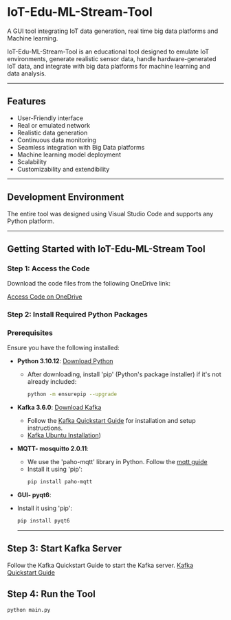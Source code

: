 # IoT-Edu-ML-Stream-Tool

A GUI tool integrating IoT data generation, real time big data platforms and Machine learning.

IoT-Edu-ML-Stream-Tool is an educational tool designed to emulate IoT environments, generate realistic sensor data, handle hardware-generated IoT data, and integrate with big data platforms for machine learning and data analysis.

---

## Features

- User-Friendly interface
- Real or emulated network
- Realistic data generation
- Continuous data monitoring
- Seamless integration with Big Data platforms
- Machine learning model deployment
- Scalability
- Customizability and extendibility

---

## Development Environment
The entire tool was designed using Visual Studio Code and supports any Python platform.

---

## Getting Started with IoT-Edu-ML-Stream Tool

### Step 1: Access the Code

Download the code files from the following OneDrive link:

[Access Code on OneDrive](https://alumniuaeuacmy.sharepoint.com/:f:/g/personal/nandanaj_uaeu_ac_ae/Ej4SlW4hUn5DtKkOzSifgJ4B3F2ooGW0E8ch3pawRTb8bQ?e=SiZttO)

### Step 2: Install Required Python Packages
### Prerequisites

Ensure you have the following installed:

- **Python 3.10.12**: [Download Python](https://www.python.org/downloads/)
  - After downloading, install 'pip' (Python's package installer) if it's not already included:
    ```bash
    python -m ensurepip --upgrade
    ```

- **Kafka 3.6.0**: [Download Kafka](https://kafka.apache.org/downloads)
  - Follow the [Kafka Quickstart Guide](https://kafka.apache.org/quickstart) for installation and setup instructions.
  - [Kafka Ubuntu Installation](https://www.digitalocean.com/community/tutorials/how-to-install-apache-kafka-on-ubuntu-20-04))

- **MQTT- mosquitto 2.0.11**: 
  - We use the 'paho-mqtt' library in Python. Follow the [mqtt guide](https://mosquitto.org/blog/2021/06/version-2-0-11-released/)
  - Install it using 'pip':
    ```bash
    pip install paho-mqtt
    ```
- **GUI- pyqt6**:
- Install it using 'pip':
    ```bash
    pip install pyqt6
    ```
    ---
## Step 3: Start Kafka Server
Follow the Kafka Quickstart Guide to start the Kafka server. [Kafka Quickstart Guide](https://kafka.apache.org/quickstart)

## Step 4: Run the Tool
```bash
python main.py
```















